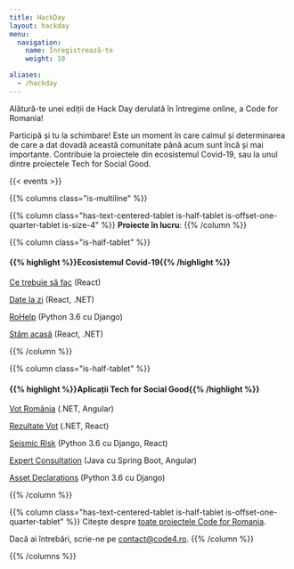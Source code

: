 ```yaml
---
title: HackDay
layout: hackday
menu:
  navigation:
    name: Înregistrează-te
    weight: 10

aliases:
  - /hackday
---
```


Alătură-te unei ediții de Hack Day derulată în întregime online, a Code for Romania!

Participă și tu la schimbare! Este un moment în care calmul și determinarea de care a dat dovadă această comunitate până acum sunt încă și mai importante. Contribuie la proiectele din ecosistemul Covid-19, sau la unul dintre proiectele Tech for Social Good. 

{{< events >}}

{{% columns class="is-multiline" %}}

{{% column class="has-text-centered-tablet is-half-tablet is-offset-one-quarter-tablet is-size-4" %}}
**Proiecte în lucru**:
{{% /column %}}


{{% column class="is-half-tablet" %}}
#### {{% highlight %}}Ecosistemul Covid-19{{% /highlight %}}

[Ce trebuie să fac](https://github.com/orgs/code4romania/projects/26) (React)

[Date la zi](https://github.com/code4romania/date-la-zi/projects/1) (React, .NET)

[RoHelp](https://github.com/code4romania/diaspora-hub/projects/1) (Python 3.6 cu Django)

[Stăm acasă](https://github.com/code4romania/stam-acasa/projects/1) (React, .NET)

{{% /column %}}


{{% column class="is-half-tablet" %}}
#### {{% highlight %}}Aplicații Tech for Social Good{{% /highlight %}}

[Vot România](https://github.com/orgs/code4romania/projects/25) (.NET, Angular)

[Rezultate Vot](https://github.com/orgs/code4romania/projects/18) (.NET, React)

[Seismic Risk](https://github.com/orgs/code4romania/projects/16) (Python 3.6 cu Django, React)

[Expert Consultation](https://github.com/orgs/code4romania/projects/15) (Java cu Spring Boot, Angular)

[Asset Declarations](https://github.com/orgs/code4romania/projects/10) (Python 3.6 cu Django)

{{% /column %}}

{{% column class="has-text-centered-tablet is-half-tablet is-offset-one-quarter-tablet" %}}
Citește despre [toate proiectele Code for Romania](https://bit.ly/2SREoGf).

Dacă ai întrebări, scrie-ne pe [contact@code4.ro](mailto:contact@code4.ro).
{{% /column %}}

{{% /columns %}}

